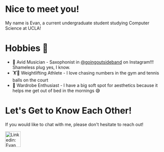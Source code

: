 <h1>Nice to meet you!</h1>
<p> My name is Evan, a current undergraduate student studying Computer Science at UCLA! </p>
<h1>Hobbies 🧳</h1>
<ul>
   <li>🎵 Avid Musician - Saxophonist in <a href="https://www.instagram.com/goingoutsideband/">@goingoutsideband</a> on Instagram!!! 
          Shameless plug yes, I know. </li>
  <li>🏋🎾 Weightlifting Athlete - I love chasing numbers in the gym and tennis balls on the court</li>
  <li>👖 Wardrobe Enthusiast - I have a big soft spot for aesthetics because it helps me get out of bed in the mornings 😅</li>
</ul>

<h1>Let's Get to Know Each Other!</h1>
  <p>If you would like to chat with me, please don't hesitate to reach out!</p>
  <a href="https://www.linkedin.com/in/evan-zhao-8863a4229/">
  <img align='left' alt='Linkedin: Evan Zhao' src='https://user-images.githubusercontent.com/96805283/195971291-b60584e9-d020-4c01-8271-f9e1d3fd750e.png' width=50px/>
   </a>
<!---
EvanYZhao/EvanYZhao is a ✨ special ✨ repository because its `README.md` (this file) appears on your GitHub profile.
You can click the Preview link to take a look at your changes.
--->
